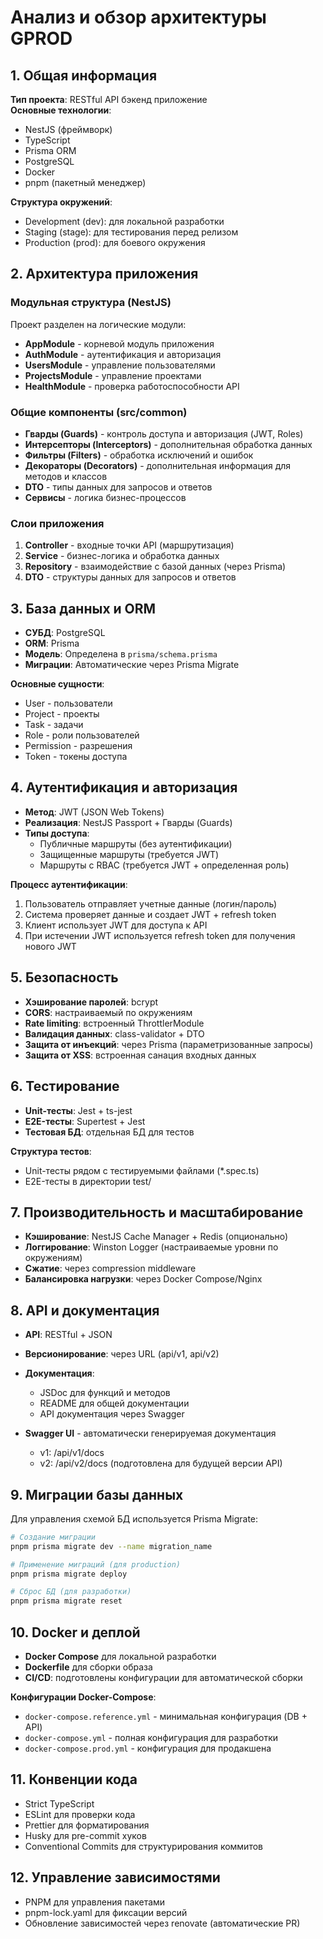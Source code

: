 # Анализ и обзор архитектуры GPROD

## 1. Общая информация

**Тип проекта**: RESTful API бэкенд приложение  
**Основные технологии**:
- NestJS (фреймворк)
- TypeScript
- Prisma ORM
- PostgreSQL
- Docker
- pnpm (пакетный менеджер)

**Структура окружений**:
- Development (dev): для локальной разработки
- Staging (stage): для тестирования перед релизом
- Production (prod): для боевого окружения

## 2. Архитектура приложения

### Модульная структура (NestJS)

Проект разделен на логические модули:
- **AppModule** - корневой модуль приложения
- **AuthModule** - аутентификация и авторизация
- **UsersModule** - управление пользователями
- **ProjectsModule** - управление проектами
- **HealthModule** - проверка работоспособности API

### Общие компоненты (src/common)

- **Гварды (Guards)** - контроль доступа и авторизация (JWT, Roles)
- **Интерсепторы (Interceptors)** - дополнительная обработка данных
- **Фильтры (Filters)** - обработка исключений и ошибок
- **Декораторы (Decorators)** - дополнительная информация для методов и классов
- **DTO** - типы данных для запросов и ответов
- **Сервисы** - логика бизнес-процессов

### Слои приложения

1. **Controller** - входные точки API (маршрутизация)
2. **Service** - бизнес-логика и обработка данных
3. **Repository** - взаимодействие с базой данных (через Prisma)
4. **DTO** - структуры данных для запросов и ответов

## 3. База данных и ORM

- **СУБД**: PostgreSQL
- **ORM**: Prisma
- **Модель**: Определена в `prisma/schema.prisma`
- **Миграции**: Автоматические через Prisma Migrate

**Основные сущности**:
- User - пользователи
- Project - проекты
- Task - задачи
- Role - роли пользователей
- Permission - разрешения
- Token - токены доступа

## 4. Аутентификация и авторизация

- **Метод**: JWT (JSON Web Tokens)
- **Реализация**: NestJS Passport + Гварды (Guards)
- **Типы доступа**:
  - Публичные маршруты (без аутентификации)
  - Защищенные маршруты (требуется JWT)
  - Маршруты с RBAC (требуется JWT + определенная роль)

**Процесс аутентификации**:
1. Пользователь отправляет учетные данные (логин/пароль)
2. Система проверяет данные и создает JWT + refresh token
3. Клиент использует JWT для доступа к API
4. При истечении JWT используется refresh token для получения нового JWT

## 5. Безопасность

- **Хэширование паролей**: bcrypt
- **CORS**: настраиваемый по окружениям
- **Rate limiting**: встроенный ThrottlerModule
- **Валидация данных**: class-validator + DTO
- **Защита от инъекций**: через Prisma (параметризованные запросы)
- **Защита от XSS**: встроенная санация входных данных

## 6. Тестирование

- **Unit-тесты**: Jest + ts-jest
- **E2E-тесты**: Supertest + Jest
- **Тестовая БД**: отдельная БД для тестов

**Структура тестов**:
- Unit-тесты рядом с тестируемыми файлами (*.spec.ts)
- E2E-тесты в директории test/

## 7. Производительность и масштабирование

- **Кэширование**: NestJS Cache Manager + Redis (опционально)
- **Логгирование**: Winston Logger (настраиваемые уровни по окружениям)
- **Сжатие**: через compression middleware
- **Балансировка нагрузки**: через Docker Compose/Nginx

## 8. API и документация

- **API**: RESTful + JSON
- **Версионирование**: через URL (api/v1, api/v2)
- **Документация**:
  - JSDoc для функций и методов
  - README для общей документации
  - API документация через Swagger

- **Swagger UI** - автоматически генерируемая документация
  - v1: /api/v1/docs
  - v2: /api/v2/docs (подготовлена для будущей версии API)

## 9. Миграции базы данных

Для управления схемой БД используется Prisma Migrate:

```bash
# Создание миграции
pnpm prisma migrate dev --name migration_name

# Применение миграций (для production)
pnpm prisma migrate deploy

# Сброс БД (для разработки)
pnpm prisma migrate reset
```

## 10. Docker и деплой

- **Docker Compose** для локальной разработки
- **Dockerfile** для сборки образа
- **CI/CD**: подготовлены конфигурации для автоматической сборки

**Конфигурации Docker-Compose**:
- `docker-compose.reference.yml` - минимальная конфигурация (DB + API)
- `docker-compose.yml` - полная конфигурация для разработки
- `docker-compose.prod.yml` - конфигурация для продакшена

## 11. Конвенции кода

- Strict TypeScript
- ESLint для проверки кода
- Prettier для форматирования
- Husky для pre-commit хуков
- Conventional Commits для структурирования коммитов

## 12. Управление зависимостями

- PNPM для управления пакетами
- pnpm-lock.yaml для фиксации версий
- Обновление зависимостей через renovate (автоматические PR)
